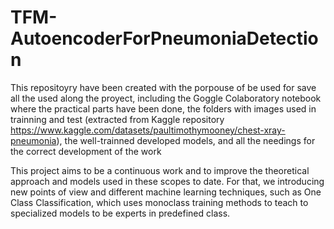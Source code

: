 # TFM-AutoencoderForPneumoniaDetection
This repositoyry have been created with the porpouse of be used for save all the used along the proyect, including the Goggle Colaboratory notebook where the practical parts have been done, the folders with images used in trainning and test (extracted from Kaggle repository https://www.kaggle.com/datasets/paultimothymooney/chest-xray-pneumonia), the well-trainned developed models, and all the needings for the correct development of the work

This project aims to be a continuous work and to improve the theoretical approach and models used in these scopes to date. For that, we introducing new points of view and different machine learning techniques, such as One Class Classification, which uses monoclass training methods to teach to specialized models to be experts in predefined class.
